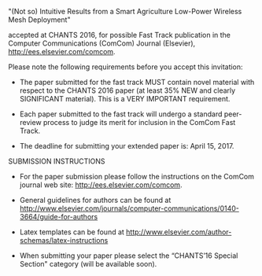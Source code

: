 "(Not so) Intuitive Results from a Smart Agriculture Low-Power Wireless Mesh Deployment"

accepted at CHANTS 2016, for possible Fast Track publication in the Computer Communications (ComCom) Journal (Elsevier), http://ees.elsevier.com/comcom.

Please note the following requirements before you accept this invitation:

* The paper submitted for the fast track MUST contain novel material with respect to the CHANTS 2016 paper (at least 35% NEW and clearly SIGNIFICANT material). This is a VERY IMPORTANT requirement.

* Each paper submitted to the fast track will undergo a standard peer-review process to judge its merit for inclusion in the ComCom Fast Track.

* The deadline for submitting your extended paper is: April 15, 2017.

SUBMISSION INSTRUCTIONS

* For the paper submission please follow the instructions on the ComCom journal web site: http://ees.elsevier.com/comcom.

* General guidelines for authors can be found at http://www.elsevier.com/journals/computer-communications/0140-3664/guide-for-authors

* Latex templates can be found at http://www.elsevier.com/author-schemas/latex-instructions

* When submitting your paper please select the “CHANTS’16 Special Section" category (will be available soon).

